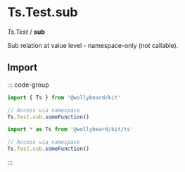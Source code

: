 # Ts.Test.sub

_Ts.Test_ / **sub**

Sub relation at value level - namespace-only (not callable).

## Import

::: code-group

```typescript [Namespace]
import { Ts } from '@wollybeard/kit'

// Access via namespace
Ts.Test.sub.someFunction()
```

```typescript [Barrel]
import * as Ts from '@wollybeard/kit/ts'

// Access via namespace
Ts.Test.sub.someFunction()
```

:::
